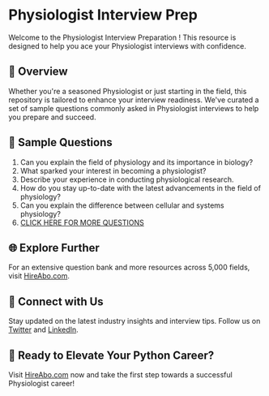 # Physiologist Interview Prep

Welcome to the Physiologist Interview Preparation ! This resource is designed to help you ace your Physiologist interviews with confidence.

## 🚀 Overview

Whether you're a seasoned Physiologist or just starting in the field, this repository is tailored to enhance your interview readiness. We've curated a set of sample questions commonly asked in Physiologist interviews to help you prepare and succeed.

## 📝 Sample Questions

1. Can you explain the field of physiology and its importance in biology?
2. What sparked your interest in becoming a physiologist?
3. Describe your experience in conducting physiological research.
4. How do you stay up-to-date with the latest advancements in the field of physiology?
5. Can you explain the difference between cellular and systems physiology?
6. [CLICK HERE FOR MORE QUESTIONS](https://hireabo.com/job/5_1_37/Physiologist)

## 🌐 Explore Further

For an extensive question bank and more resources across 5,000 fields, visit [HireAbo.com](https://www.hireabo.com).

## 📱 Connect with Us

Stay updated on the latest industry insights and interview tips. Follow us on [Twitter](https://twitter.com/hireabo) and [LinkedIn](https://www.linkedin.com/in/hire-abo-3609972a8/).

## 🚀 Ready to Elevate Your Python Career?

Visit [HireAbo.com](https://www.hireabo.com) now and take the first step towards a successful Physiologist career!